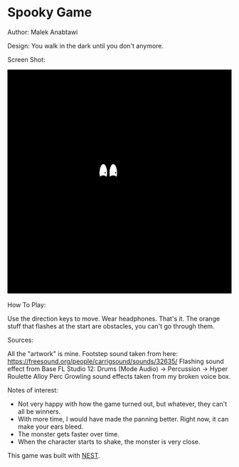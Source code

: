 # Spooky Game

Author: Malek Anabtawi

Design: You walk in the dark until you don't anymore.

Screen Shot:

![Screen Shot](screenshot.png)

How To Play:

Use the direction keys to move. Wear headphones. That's it.
The orange stuff that flashes at the start are obstacles, you can't go through them.

Sources:

All the "artwork" is mine.
Footstep sound taken from here: https://freesound.org/people/carrigsound/sounds/32635/
Flashing sound effect from Base FL Studio 12: Drums (Mode Audio) -> Percussion -> Hyper Roulette Alloy Perc
Growling sound effects taken from my broken voice box.


Notes of interest:

- Not very happy with how the game turned out, but whatever, they can't all be winners.
- With more time, I would have made the panning better. Right now, it can make your ears bleed.
- The monster gets faster over time.
- When the character starts to shake, the monster is very close.
 
This game was built with [NEST](NEST.md).
